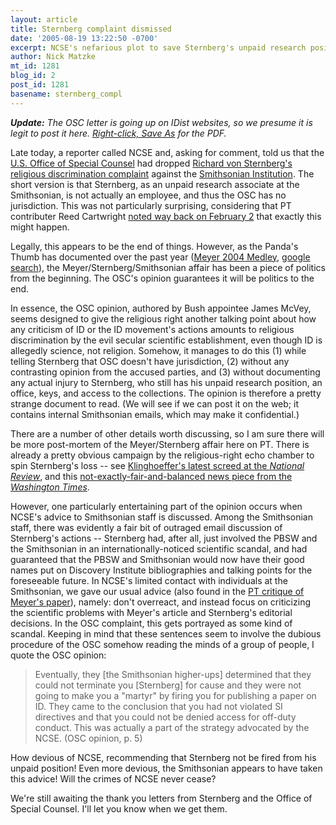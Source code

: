 ```yaml
---
layout: article
title: Sternberg complaint dismissed
date: '2005-08-19 13:22:50 -0700'
excerpt: NCSE's nefarious plot to save Sternberg's unpaid research position unveiled!
author: Nick Matzke
mt_id: 1281
blog_id: 2
post_id: 1281
basename: sternberg_compl
---
```

_**Update:** The OSC letter is going up on IDist websites, so we presume it is legit to post it here.  [Right-click, Save As](/uploads/2005/2005_08_05_OSC-Sternberg-preclosure-ltr.pdf) for the PDF._

Late today, a reporter called NCSE and, asking for comment, told us that the [U.S. Office of Special Counsel](http://www.osc.gov/) had dropped [Richard von Sternberg's religious discrimination complaint](http://www.pandasthumb.org/pt-archives/000786.html) against the [Smithsonian Institution](http://www.si.edu/).  The short version is that Sternberg, as an unpaid research associate at the Smithsonian, is not actually an employee, and thus the OSC has no jurisdiction.  This was not particularly surprising, considering that PT contributer Reed Cartwright [noted way back on February 2](http://www.pandasthumb.org/archives/2005/02/sternberg_vs_smithsonian.html) that exactly this might happen.

Legally, this appears to be the end of things.  However, as the Panda's Thumb has documented over the past year ([Meyer 2004 Medley](http://www.pandasthumb.org/archives/2004/09/the_meyer_2004_medley.html), [google search](http://www.google.com/search?sourceid=mozclient&amp;ie=utf-8&amp;oe=utf-8&amp;q=site:www.pandasthumb.org+sternberg)), the Meyer/Sternberg/Smithsonian affair has been a piece of politics from the beginning.  The OSC's opinion guarantees it will be politics to the end.

In essence, the OSC opinion, authored by Bush appointee James McVey, seems designed to give the religious right another talking point about how any criticism of ID or the ID movement's actions amounts to religious discrimination by the evil secular scientific establishment, even though ID is allegedly science, not religion.  Somehow, it manages to do this (1) while telling Sternberg that OSC doesn't have jurisdiction, (2) without any contrasting opinion from the accused parties, and (3) without documenting any actual injury to Sternberg, who still has his unpaid research position, an office, keys, and access to the collections.  The opinion is therefore a pretty strange document to read.  (We will see if we can post it on the web; it contains internal Smithsonian emails, which may make it confidential.)  

There are a number of other details worth discussing, so I am sure there will be more post-mortem of the Meyer/Sternberg affair here on PT.  There is already a pretty obvious campaign by the religious-right echo chamber to spin Sternberg's loss -- see [Klinghoeffer's latest screed at the _National Review_](http://www.nationalreview.com/comment/klinghoffer200508160826.asp), and this [not-exactly-fair-and-balanced news piece from the _Washington Times_](http://washingtontimes.com/national/20050815-115224-2914r.htm).

However, one particularly entertaining part of the opinion occurs when NCSE's advice to Smithsonian staff is discussed.  Among the Smithsonian staff, there was evidently a fair bit of outraged email discussion of Sternberg's actions -- Sternberg had, after all, just involved the PBSW and the Smithsonian in an internationally-noticed scientific scandal, and had guaranteed that the PBSW and Smithsonian would now have their good names put on Discovery Institute bibliographies and talking points for the foreseeable future.  In NCSE's limited contact with individuals at the Smithsonian, we gave our usual advice (also found in the [PT critique of Meyer's paper](http://www.pandasthumb.org/pt-archives/000430.html)), namely: don't overreact, and instead focus on criticizing the scientific problems with Meyer's article and Sternberg's editorial decisions.  In the OSC complaint, this gets portrayed as some kind of scandal.  Keeping in mind that these sentences seem to involve the dubious procedure of the OSC somehow reading the minds of a group of people, I quote the OSC opinion:

> Eventually, they \[the Smithsonian higher-ups\] determined that they could not terminate you \[Sternberg\] for cause and they were not going to make you a "martyr" by firing you for publishing a paper on ID.  They came to the conclusion that you had not violated SI directives and that you could not be denied access for off-duty conduct.  This was actually a part of the strategy advocated by the NCSE. (OSC opinion, p. 5)

How devious of NCSE, recommending that Sternberg not be fired from his unpaid position!  Even more devious, the Smithsonian appears to have taken this advice!  Will the crimes of NCSE never cease?

We're still awaiting the thank you letters from Sternberg and the Office of Special Counsel.  I'll let you know when we get them.
